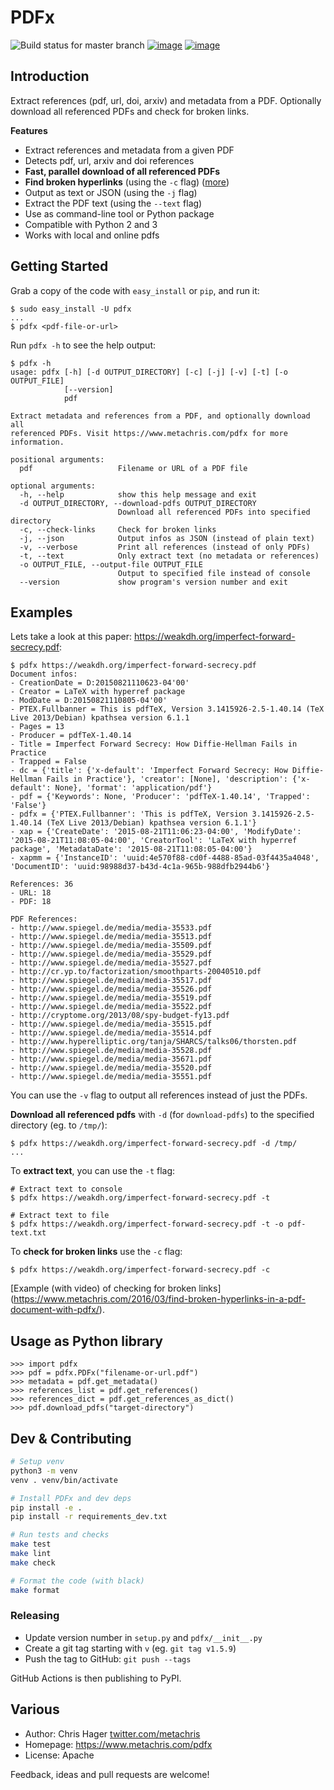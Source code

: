 # PDFx

![Build status for master branch](https://github.com/metachris/pdfx/workflows/Lint%20and%20test/badge.svg)
[![image](https://badge.fury.io/py/pdfx.svg)](https://pypi.python.org/pypi/pdfx)
[![image](https://img.shields.io/badge/license-Apache-blue.svg)](https://github.com/metachris/pdfx/blob/master/LICENSE)

## Introduction

Extract references (pdf, url, doi, arxiv) and metadata from a PDF.
Optionally download all referenced PDFs and check for broken links.

**Features**

-   Extract references and metadata from a given PDF
-   Detects pdf, url, arxiv and doi references
-   **Fast, parallel download of all referenced PDFs**
-   **Find broken hyperlinks** (using the `-c` flag)
    ([more](https://www.metachris.com/2016/03/find-broken-hyperlinks-in-a-pdf-document-with-pdfx/))
-   Output as text or JSON (using the `-j` flag)
-   Extract the PDF text (using the `--text` flag)
-   Use as command-line tool or Python package
-   Compatible with Python 2 and 3
-   Works with local and online pdfs

## Getting Started

Grab a copy of the code with `easy_install` or `pip`, and run it:

    $ sudo easy_install -U pdfx
    ...
    $ pdfx <pdf-file-or-url>

Run `pdfx -h` to see the help output:

    $ pdfx -h
    usage: pdfx [-h] [-d OUTPUT_DIRECTORY] [-c] [-j] [-v] [-t] [-o OUTPUT_FILE]
                [--version]
                pdf

    Extract metadata and references from a PDF, and optionally download all
    referenced PDFs. Visit https://www.metachris.com/pdfx for more information.

    positional arguments:
      pdf                   Filename or URL of a PDF file

    optional arguments:
      -h, --help            show this help message and exit
      -d OUTPUT_DIRECTORY, --download-pdfs OUTPUT_DIRECTORY
                            Download all referenced PDFs into specified directory
      -c, --check-links     Check for broken links
      -j, --json            Output infos as JSON (instead of plain text)
      -v, --verbose         Print all references (instead of only PDFs)
      -t, --text            Only extract text (no metadata or references)
      -o OUTPUT_FILE, --output-file OUTPUT_FILE
                            Output to specified file instead of console
      --version             show program's version number and exit

## Examples

Lets take a look at this paper:
<https://weakdh.org/imperfect-forward-secrecy.pdf>:

    $ pdfx https://weakdh.org/imperfect-forward-secrecy.pdf
    Document infos:
    - CreationDate = D:20150821110623-04'00'
    - Creator = LaTeX with hyperref package
    - ModDate = D:20150821110805-04'00'
    - PTEX.Fullbanner = This is pdfTeX, Version 3.1415926-2.5-1.40.14 (TeX Live 2013/Debian) kpathsea version 6.1.1
    - Pages = 13
    - Producer = pdfTeX-1.40.14
    - Title = Imperfect Forward Secrecy: How Diffie-Hellman Fails in Practice
    - Trapped = False
    - dc = {'title': {'x-default': 'Imperfect Forward Secrecy: How Diffie-Hellman Fails in Practice'}, 'creator': [None], 'description': {'x-default': None}, 'format': 'application/pdf'}
    - pdf = {'Keywords': None, 'Producer': 'pdfTeX-1.40.14', 'Trapped': 'False'}
    - pdfx = {'PTEX.Fullbanner': 'This is pdfTeX, Version 3.1415926-2.5-1.40.14 (TeX Live 2013/Debian) kpathsea version 6.1.1'}
    - xap = {'CreateDate': '2015-08-21T11:06:23-04:00', 'ModifyDate': '2015-08-21T11:08:05-04:00', 'CreatorTool': 'LaTeX with hyperref package', 'MetadataDate': '2015-08-21T11:08:05-04:00'}
    - xapmm = {'InstanceID': 'uuid:4e570f88-cd0f-4488-85ad-03f4435a4048', 'DocumentID': 'uuid:98988d37-b43d-4c1a-965b-988dfb2944b6'}

    References: 36
    - URL: 18
    - PDF: 18

    PDF References:
    - http://www.spiegel.de/media/media-35533.pdf
    - http://www.spiegel.de/media/media-35513.pdf
    - http://www.spiegel.de/media/media-35509.pdf
    - http://www.spiegel.de/media/media-35529.pdf
    - http://www.spiegel.de/media/media-35527.pdf
    - http://cr.yp.to/factorization/smoothparts-20040510.pdf
    - http://www.spiegel.de/media/media-35517.pdf
    - http://www.spiegel.de/media/media-35526.pdf
    - http://www.spiegel.de/media/media-35519.pdf
    - http://www.spiegel.de/media/media-35522.pdf
    - http://cryptome.org/2013/08/spy-budget-fy13.pdf
    - http://www.spiegel.de/media/media-35515.pdf
    - http://www.spiegel.de/media/media-35514.pdf
    - http://www.hyperelliptic.org/tanja/SHARCS/talks06/thorsten.pdf
    - http://www.spiegel.de/media/media-35528.pdf
    - http://www.spiegel.de/media/media-35671.pdf
    - http://www.spiegel.de/media/media-35520.pdf
    - http://www.spiegel.de/media/media-35551.pdf

You can use the `-v` flag to output all references instead of just the
PDFs.

**Download all referenced pdfs** with `-d` (for `download-pdfs`) to the
specified directory (eg. to `/tmp/`):

    $ pdfx https://weakdh.org/imperfect-forward-secrecy.pdf -d /tmp/
    ...

To **extract text**, you can use the `-t` flag:

    # Extract text to console
    $ pdfx https://weakdh.org/imperfect-forward-secrecy.pdf -t

    # Extract text to file
    $ pdfx https://weakdh.org/imperfect-forward-secrecy.pdf -t -o pdf-text.txt

To **check for broken links** use the `-c` flag:

    $ pdfx https://weakdh.org/imperfect-forward-secrecy.pdf -c

\[Example (with video) of checking for broken
links\](<https://www.metachris.com/2016/03/find-broken-hyperlinks-in-a-pdf-document-with-pdfx/>).

## Usage as Python library

    >>> import pdfx
    >>> pdf = pdfx.PDFx("filename-or-url.pdf")
    >>> metadata = pdf.get_metadata()
    >>> references_list = pdf.get_references()
    >>> references_dict = pdf.get_references_as_dict()
    >>> pdf.download_pdfs("target-directory")

## Dev & Contributing

```bash
# Setup venv
python3 -m venv
venv . venv/bin/activate

# Install PDFx and dev deps
pip install -e .
pip install -r requirements_dev.txt

# Run tests and checks
make test
make lint
make check

# Format the code (with black)
make format
```

### Releasing

* Update version number in `setup.py` and `pdfx/__init__.py`
* Create a git tag starting with `v` (eg. `git tag v1.5.9`)
* Push the tag to GitHub: `git push --tags`

GitHub Actions is then publishing to PyPI.


## Various

- Author: Chris Hager [twitter.com/metachris](https://twitter.com/metachris)
- Homepage: https://www.metachris.com/pdfx
- License: Apache

Feedback, ideas and pull requests are welcome!
